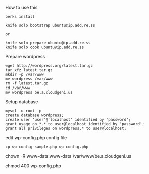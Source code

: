 How to use this

	berks install
	
	knife solo bootstrap ubuntu@ip.add.re.ss

	or 
	
	knife solo prepare ubuntu@ip.add.re.ss
	knife solo cook ubuntu@ip.add.re.ss

Prepare wordpress

	wget http://wordpress.org/latest.tar.gz  
	tar xfz latest.tar.gz
	mkdir -p /var/www
	mv wordpress /var/www
	rm -f latest.tar.gz  
	cd /var/www
	mv wordpress be.a.cloudgeni.us

Setup database

	mysql -u root -p
	create database wordpress;  
	create user 'user'@'localhost' identified by 'password'; 
	grant usage on *.* to user@localhost identified by 'password';  
	grant all privileges on wordpress.* to user@localhost;

edit wp-config.php config file

	cp wp-config-sample.php wp-config.php

chown -R www-data:www-data /var/www/be.a.cloudgeni.us

chmod 400 wp-config.php
